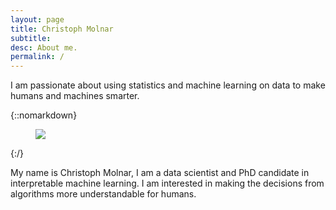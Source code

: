 ```yaml
---
layout: page
title: Christoph Molnar
subtitle:
desc: About me.
permalink: /
---
```


<div class="pretty-links">

<div class="lead lead-about">I am passionate about using statistics and
machine learning on data to make humans and machines smarter.
</div>
</div>

{::nomarkdown}
<figure class="site-profile">
    <img src="{{ site.baseurl }}/assets/img/profile-photo2.png">
</figure>
{:/}


My name is Christoph Molnar, I am a data scientist and PhD candidate in interpretable machine learning. I am  interested in making the decisions from algorithms more understandable for humans.

